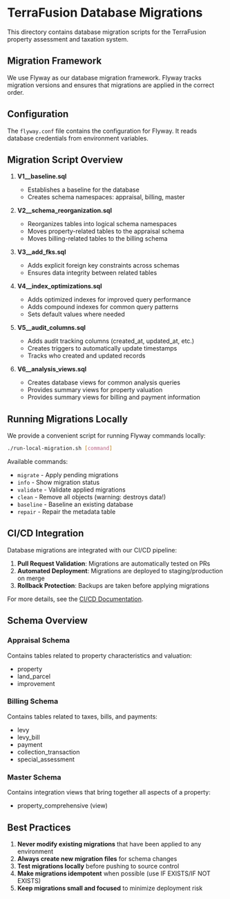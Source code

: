 # TerraFusion Database Migrations

This directory contains database migration scripts for the TerraFusion property assessment and taxation system.

## Migration Framework

We use Flyway as our database migration framework. Flyway tracks migration versions and ensures that migrations are applied in the correct order.

## Configuration

The `flyway.conf` file contains the configuration for Flyway. It reads database credentials from environment variables.

## Migration Script Overview

1. **V1__baseline.sql**
   - Establishes a baseline for the database
   - Creates schema namespaces: appraisal, billing, master

2. **V2__schema_reorganization.sql**
   - Reorganizes tables into logical schema namespaces
   - Moves property-related tables to the appraisal schema
   - Moves billing-related tables to the billing schema

3. **V3__add_fks.sql**
   - Adds explicit foreign key constraints across schemas
   - Ensures data integrity between related tables

4. **V4__index_optimizations.sql**
   - Adds optimized indexes for improved query performance
   - Adds compound indexes for common query patterns
   - Sets default values where needed

5. **V5__audit_columns.sql**
   - Adds audit tracking columns (created_at, updated_at, etc.)
   - Creates triggers to automatically update timestamps
   - Tracks who created and updated records

6. **V6__analysis_views.sql**
   - Creates database views for common analysis queries
   - Provides summary views for property valuation
   - Provides summary views for billing and payment information

## Running Migrations Locally

We provide a convenient script for running Flyway commands locally:

```bash
./run-local-migration.sh [command]
```

Available commands:
- `migrate` - Apply pending migrations
- `info` - Show migration status
- `validate` - Validate applied migrations
- `clean` - Remove all objects (warning: destroys data!)
- `baseline` - Baseline an existing database
- `repair` - Repair the metadata table

## CI/CD Integration

Database migrations are integrated with our CI/CD pipeline:

1. **Pull Request Validation**: Migrations are automatically tested on PRs
2. **Automated Deployment**: Migrations are deployed to staging/production on merge
3. **Rollback Protection**: Backups are taken before applying migrations

For more details, see the [CI/CD Documentation](../devops/ci/README.md).

## Schema Overview

### Appraisal Schema
Contains tables related to property characteristics and valuation:
- property
- land_parcel
- improvement

### Billing Schema
Contains tables related to taxes, bills, and payments:
- levy
- levy_bill
- payment
- collection_transaction 
- special_assessment

### Master Schema
Contains integration views that bring together all aspects of a property:
- property_comprehensive (view)

## Best Practices

1. **Never modify existing migrations** that have been applied to any environment
2. **Always create new migration files** for schema changes
3. **Test migrations locally** before pushing to source control
4. **Make migrations idempotent** when possible (use IF EXISTS/IF NOT EXISTS)
5. **Keep migrations small and focused** to minimize deployment risk